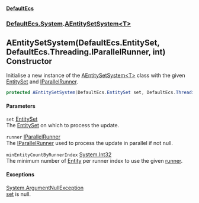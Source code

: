 #### [DefaultEcs](./index.md 'index')
### [DefaultEcs.System](./DefaultEcs-System.md 'DefaultEcs.System').[AEntitySetSystem&lt;T&gt;](./DefaultEcs-System-AEntitySetSystem-T-.md 'DefaultEcs.System.AEntitySetSystem&lt;T&gt;')
## AEntitySetSystem(DefaultEcs.EntitySet, DefaultEcs.Threading.IParallelRunner, int) Constructor
Initialise a new instance of the [AEntitySetSystem&lt;T&gt;](./DefaultEcs-System-AEntitySetSystem-T-.md 'DefaultEcs.System.AEntitySetSystem&lt;T&gt;') class with the given [EntitySet](./DefaultEcs-EntitySet.md 'DefaultEcs.EntitySet') and [IParallelRunner](./DefaultEcs-Threading-IParallelRunner.md 'DefaultEcs.Threading.IParallelRunner').  
```csharp
protected AEntitySetSystem(DefaultEcs.EntitySet set, DefaultEcs.Threading.IParallelRunner runner, int minEntityCountByRunnerIndex);
```
#### Parameters
<a name='DefaultEcs-System-AEntitySetSystem-T--AEntitySetSystem(DefaultEcs-EntitySet_DefaultEcs-Threading-IParallelRunner_int)-set'></a>
`set` [EntitySet](./DefaultEcs-EntitySet.md 'DefaultEcs.EntitySet')  
The [EntitySet](./DefaultEcs-EntitySet.md 'DefaultEcs.EntitySet') on which to process the update.  
  
<a name='DefaultEcs-System-AEntitySetSystem-T--AEntitySetSystem(DefaultEcs-EntitySet_DefaultEcs-Threading-IParallelRunner_int)-runner'></a>
`runner` [IParallelRunner](./DefaultEcs-Threading-IParallelRunner.md 'DefaultEcs.Threading.IParallelRunner')  
The [IParallelRunner](./DefaultEcs-Threading-IParallelRunner.md 'DefaultEcs.Threading.IParallelRunner') used to process the update in parallel if not null.  
  
<a name='DefaultEcs-System-AEntitySetSystem-T--AEntitySetSystem(DefaultEcs-EntitySet_DefaultEcs-Threading-IParallelRunner_int)-minEntityCountByRunnerIndex'></a>
`minEntityCountByRunnerIndex` [System.Int32](https://docs.microsoft.com/en-us/dotnet/api/System.Int32 'System.Int32')  
The minimum number of [Entity](./DefaultEcs-Entity.md 'DefaultEcs.Entity') per runner index to use the given [runner](#DefaultEcs-System-AEntitySetSystem-T--AEntitySetSystem(DefaultEcs-EntitySet_DefaultEcs-Threading-IParallelRunner_int)-runner 'DefaultEcs.System.AEntitySetSystem&lt;T&gt;.AEntitySetSystem(DefaultEcs.EntitySet, DefaultEcs.Threading.IParallelRunner, int).runner').  
  
#### Exceptions
[System.ArgumentNullException](https://docs.microsoft.com/en-us/dotnet/api/System.ArgumentNullException 'System.ArgumentNullException')  
[set](#DefaultEcs-System-AEntitySetSystem-T--AEntitySetSystem(DefaultEcs-EntitySet_DefaultEcs-Threading-IParallelRunner_int)-set 'DefaultEcs.System.AEntitySetSystem&lt;T&gt;.AEntitySetSystem(DefaultEcs.EntitySet, DefaultEcs.Threading.IParallelRunner, int).set') is null.  
